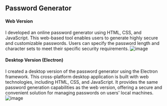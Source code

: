## Password Generator

#### Web Version
I developed an online password generator using HTML, CSS, and JavaScript. This web-based tool enables users to generate highly secure and customizable passwords. Users can specify the password length and character sets to meet their specific security requirements.
![image](https://github.com/muhammadabir64/password-generator/assets/51321911/c2deb145-200c-405c-9ada-e8ef6ce9e1d8)

#### Desktop Version (Electron)
I created a desktop version of the password generator using the Electron framework. This cross-platform desktop application is built with web technologies, including HTML, CSS, and JavaScript. It provides the same password generation capabilities as the web version, offering a secure and convenient solution for managing passwords on users' local machines.
![image](https://github.com/muhammadabir64/password-generator/assets/51321911/d9b81497-2098-4744-bbf9-1a68e74285c8)

